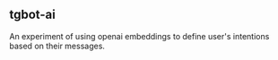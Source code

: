 ## tgbot-ai

An experiment of using openai embeddings to define user's intentions based on their messages.
